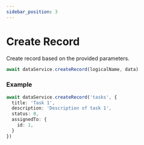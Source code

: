 ```yaml
---
sidebar_position: 3
---
```


# Create Record

Create record based on the provided parameters.

```ts
await dataService.createRecord(logicalName, data)
```

### Example

```ts
await dataService.createRecord('tasks', {
  title: 'Task 1',
  description: 'Description of task 1',
  status: 0,
  assignedTo: {
    id: 1,
  }
})
```
